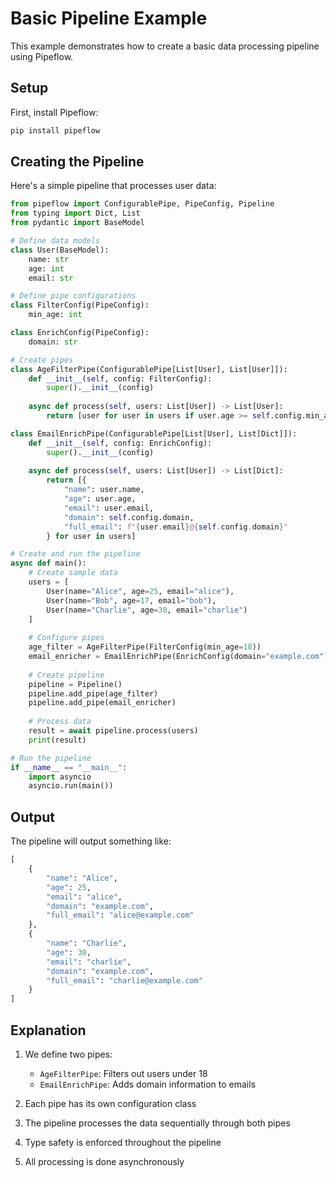 # Basic Pipeline Example

This example demonstrates how to create a basic data processing pipeline using Pipeflow.

## Setup

First, install Pipeflow:

```bash
pip install pipeflow
```

## Creating the Pipeline

Here's a simple pipeline that processes user data:

```python
from pipeflow import ConfigurablePipe, PipeConfig, Pipeline
from typing import Dict, List
from pydantic import BaseModel

# Define data models
class User(BaseModel):
    name: str
    age: int
    email: str

# Define pipe configurations
class FilterConfig(PipeConfig):
    min_age: int

class EnrichConfig(PipeConfig):
    domain: str

# Create pipes
class AgeFilterPipe(ConfigurablePipe[List[User], List[User]]):
    def __init__(self, config: FilterConfig):
        super().__init__(config)
    
    async def process(self, users: List[User]) -> List[User]:
        return [user for user in users if user.age >= self.config.min_age]

class EmailEnrichPipe(ConfigurablePipe[List[User], List[Dict]]):
    def __init__(self, config: EnrichConfig):
        super().__init__(config)
    
    async def process(self, users: List[User]) -> List[Dict]:
        return [{
            "name": user.name,
            "age": user.age,
            "email": user.email,
            "domain": self.config.domain,
            "full_email": f"{user.email}@{self.config.domain}"
        } for user in users]

# Create and run the pipeline
async def main():
    # Create sample data
    users = [
        User(name="Alice", age=25, email="alice"),
        User(name="Bob", age=17, email="bob"),
        User(name="Charlie", age=30, email="charlie")
    ]
    
    # Configure pipes
    age_filter = AgeFilterPipe(FilterConfig(min_age=18))
    email_enricher = EmailEnrichPipe(EnrichConfig(domain="example.com"))
    
    # Create pipeline
    pipeline = Pipeline()
    pipeline.add_pipe(age_filter)
    pipeline.add_pipe(email_enricher)
    
    # Process data
    result = await pipeline.process(users)
    print(result)

# Run the pipeline
if __name__ == "__main__":
    import asyncio
    asyncio.run(main())
```

## Output

The pipeline will output something like:

```python
[
    {
        "name": "Alice",
        "age": 25,
        "email": "alice",
        "domain": "example.com",
        "full_email": "alice@example.com"
    },
    {
        "name": "Charlie",
        "age": 30,
        "email": "charlie",
        "domain": "example.com",
        "full_email": "charlie@example.com"
    }
]
```

## Explanation

1. We define two pipes:
   - `AgeFilterPipe`: Filters out users under 18
   - `EmailEnrichPipe`: Adds domain information to emails

2. Each pipe has its own configuration class
3. The pipeline processes the data sequentially through both pipes
4. Type safety is enforced throughout the pipeline
5. All processing is done asynchronously
